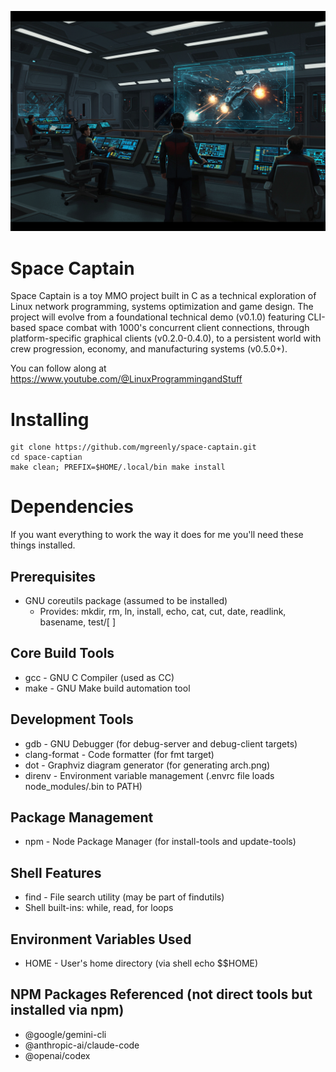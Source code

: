 ![](https://github.com/mgreenly/space-captain/blob/faa6752349538bfa05d595e004a8d658b0f5098d/dat/spacecaptain-01.png)

Space Captain
=============

Space Captain is a toy MMO project built in C as a technical exploration of Linux network programming, systems optimization and game design. The project will evolve from a foundational technical demo (v0.1.0) featuring CLI-based space combat with 1000's concurrent client connections, through platform-specific graphical clients (v0.2.0-0.4.0), to a persistent world with crew progression, economy, and manufacturing systems (v0.5.0+).

You can follow along at https://www.youtube.com/@LinuxProgrammingandStuff

Installing
==========

```
git clone https://github.com/mgreenly/space-captain.git
cd space-captian
make clean; PREFIX=$HOME/.local/bin make install
```

Dependencies
============

If you want everything to work the way it does for me you'll need these things installed.

## Prerequisites
- GNU coreutils package (assumed to be installed)
  - Provides: mkdir, rm, ln, install, echo, cat, cut, date, readlink, basename, test/[ ]

## Core Build Tools
- gcc - GNU C Compiler (used as CC)
- make - GNU Make build automation tool

## Development Tools
- gdb - GNU Debugger (for debug-server and debug-client targets)
- clang-format - Code formatter (for fmt target)
- dot - Graphviz diagram generator (for generating arch.png)
- direnv - Environment variable management (.envrc file loads node_modules/.bin to PATH)

## Package Management
- npm - Node Package Manager (for install-tools and update-tools)

## Shell Features
- find - File search utility (may be part of findutils)
- Shell built-ins: while, read, for loops

## Environment Variables Used
- HOME - User's home directory (via shell echo $$HOME)

## NPM Packages Referenced (not direct tools but installed via npm)
- @google/gemini-cli
- @anthropic-ai/claude-code
- @openai/codex
